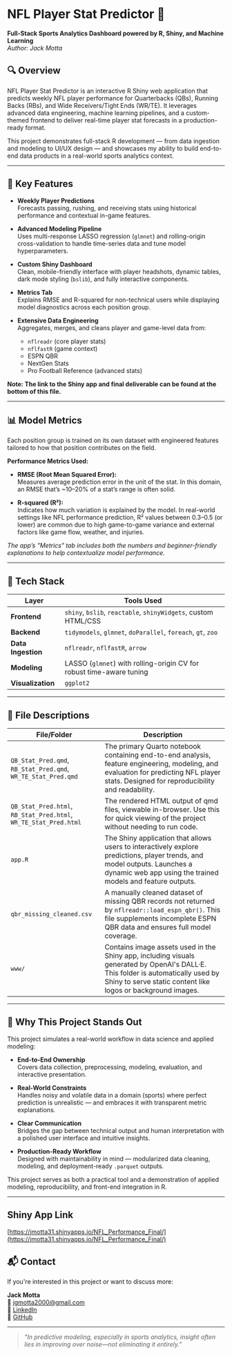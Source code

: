 # NFL Player Stat Predictor 🏈  
**Full-Stack Sports Analytics Dashboard powered by R, Shiny, and Machine Learning**  
_Author: Jack Motta_

## 🔍 Overview

NFL Player Stat Predictor is an interactive R Shiny web application that predicts weekly NFL player performance for Quarterbacks (QBs), Running Backs (RBs), and Wide Receivers/Tight Ends (WR/TE). It leverages advanced data engineering, machine learning pipelines, and a custom-themed frontend to deliver real-time player stat forecasts in a production-ready format.

This project demonstrates full-stack R development — from data ingestion and modeling to UI/UX design — and showcases my ability to build end-to-end data products in a real-world sports analytics context.

---

## 🎯 Key Features

- **Weekly Player Predictions**  
  Forecasts passing, rushing, and receiving stats using historical performance and contextual in-game features.

- **Advanced Modeling Pipeline**  
  Uses multi-response LASSO regression (`glmnet`) and rolling-origin cross-validation to handle time-series data and tune model hyperparameters.

- **Custom Shiny Dashboard**  
  Clean, mobile-friendly interface with player headshots, dynamic tables, dark mode styling (`bslib`), and fully interactive components.

- **Metrics Tab**  
  Explains RMSE and R-squared for non-technical users while displaying model diagnostics across each position group.

- **Extensive Data Engineering**  
  Aggregates, merges, and cleans player and game-level data from:
  - `nflreadr` (core player stats)
  - `nflfastR` (game context)
  - ESPN QBR
  - NextGen Stats
  - Pro Football Reference (advanced stats)

**Note: The link to the Shiny app and final deliverable can be found at the bottom of this file.**

---

## 📊 Model Metrics

Each position group is trained on its own dataset with engineered features tailored to how that position contributes on the field.

**Performance Metrics Used:**

- **RMSE (Root Mean Squared Error):**  
  Measures average prediction error in the unit of the stat. In this domain, an RMSE that’s ~10–20% of a stat’s range is often solid.

- **R-squared (R²):**  
  Indicates how much variation is explained by the model. In real-world settings like NFL performance prediction, R² values between 0.3–0.5 (or lower) are common due to high game-to-game variance and external factors like game flow, weather, and injuries.

_The app’s "Metrics" tab includes both the numbers and beginner-friendly explanations to help contextualize model performance._

---

## 🧰 Tech Stack

| Layer              | Tools Used                                                                  |
|-------------------|------------------------------------------------------------------------------|
| **Frontend**       | `shiny`, `bslib`, `reactable`, `shinyWidgets`, custom HTML/CSS              |
| **Backend**        | `tidymodels`, `glmnet`, `doParallel`, `foreach`, `gt`, `zoo`                |
| **Data Ingestion** | `nflreadr`, `nflfastR`, `arrow`                                             |
| **Modeling**       | LASSO (`glmnet`) with rolling-origin CV for robust time-aware tuning        |
| **Visualization**  | `ggplot2`                                                                   |

---

## 📂 File Descriptions

| File/Folder               | Description |
|---------------------------|-------------|
| `QB_Stat_Pred.qmd`, `RB_Stat_Pred.qmd`, `WR_TE_Stat_Pred.qmd`            | The primary Quarto notebook containing end-to-end analysis, feature engineering, modeling, and evaluation for predicting NFL player stats. Designed for reproducibility and readability. |
| `QB_Stat_Pred.html`, `RB_Stat_Pred.html`, `WR_TE_Stat_Pred.html`           | The rendered HTML output of qmd files, viewable in-browser. Use this for quick viewing of the project without needing to run code. |
| `app.R`               | The Shiny application that allows users to interactively explore predictions, player trends, and model outputs. Launches a dynamic web app using the trained models and feature outputs. |
| `qbr_missing_cleaned.csv` | A manually cleaned dataset of missing QBR records not returned by `nflreadr::load_espn_qbr()`. This file supplements incomplete ESPN QBR data and ensures full model coverage. |
| `www/`                | Contains image assets used in the Shiny app, including visuals generated by OpenAI's DALL·E. This folder is automatically used by Shiny to serve static content like logos or background images. |

---

## 💼 Why This Project Stands Out

This project simulates a real-world workflow in data science and applied modeling:

- **End-to-End Ownership**  
  Covers data collection, preprocessing, modeling, evaluation, and interactive presentation.

- **Real-World Constraints**  
  Handles noisy and volatile data in a domain (sports) where perfect prediction is unrealistic — and embraces it with transparent metric explanations.

- **Clear Communication**  
  Bridges the gap between technical output and human interpretation with a polished user interface and intuitive insights.

- **Production-Ready Workflow**  
  Designed with maintainability in mind — modularized data cleaning, modeling, and deployment-ready `.parquet` outputs.

This project serves as both a practical tool and a demonstration of applied modeling, reproducibility, and front-end integration in R.

---

## Shiny App Link
[https://jmotta31.shinyapps.io/NFL_Performance_Final/](https://jmotta31.shinyapps.io/NFL_Performance_Final/)

## 📬 Contact

If you're interested in this project or want to discuss more:

**Jack Motta**  
📧 jgmotta2000@gmail.com  
🔗 [LinkedIn](https://www.linkedin.com/in/jack-motta-3210a3241)  
🐙 [GitHub](https://github.com/jgmotta731)

---

> _"In predictive modeling, especially in sports analytics, insight often lies in improving over noise—not eliminating it entirely."_  
